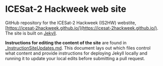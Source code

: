 # ICESat-2 Hackweek web site

GitHub repository for the ICESat-2 Hackweek (IS2HW) webstite, [https://icesat-2hackweek.github.io/](https://icesat-2hackweek.github.io/). The site is built on [Jekyll](https://jekyllrb.com).

**Instructions for editing the content of the site** are found in [_InstructionSiteUpdates.md](_InstructionSiteUpdates.md). This document lays out which files control what content and provide instructions for deploying Jekyll locally and running it to update your local edits before submitting a pull request.